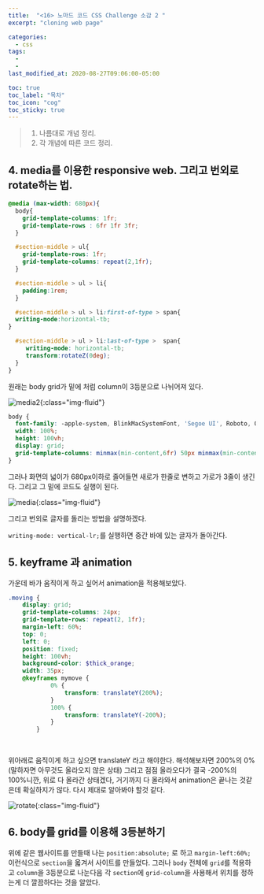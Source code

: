```yaml
---
title:  "<16> 노마드 코드 CSS Challenge 소감 2 "
excerpt: "cloning web page"

categories:
  - css
tags:
  - 
  - 
last_modified_at: 2020-08-27T09:06:00-05:00

toc: true
toc_label: "목차"
toc_icon: "cog"
toc_sticky: true
---
```


> 1. 나름대로 개념 정리.  
> 2. 각 개념에 따른 코드 정리.  

## 4. media를 이용한 responsive web. 그리고 번외로 rotate하는 법.


```scss
@media (max-width: 680px){
  body{
    grid-template-columns: 1fr;
    grid-template-rows : 6fr 1fr 3fr;
  }

  #section-middle > ul{
    grid-template-rows: 1fr;
    grid-template-columns: repeat(2,1fr);
  }

  #section-middle > ul > li{
    padding:1rem;
  }

  #section-middle > ul > li:first-of-type > span{
  writing-mode:horizontal-tb;
}

  #section-middle > ul > li:last-of-type >  span{
     writing-mode: horizontal-tb;
     transform:rotateZ(0deg);
  }
}
```

원래는 body grid가 밑에 처럼 column이 3등분으로 나뉘어져 있다.

![media2](https://yeonghunko.github.io/assets/img/css/media2.png){:class="img-fluid"}


```scss
body {
  font-family: -apple-system, BlinkMacSystemFont, 'Segoe UI', Roboto, Oxygen, Ubuntu, Cantarell, 'Open Sans', 'Helvetica Neue', sans-serif;
  width: 100%;
  height: 100vh;
  display: grid;
  grid-template-columns: minmax(min-content,6fr) 50px minmax(min-content,3fr);
}
```

그러나 화면의 넓이가 680px이하로 줄어들면 새로가 한줄로 변하고 가로가 3줄이 생긴다. 그리고 그 밑에 코드도 실행이 된다.

![media](https://yeonghunko.github.io/assets/img/css/media.png){:class="img-fluid"}

그리고 번외로 글자를 돌리는 방법을 설명하겠다.    

`writing-mode: vertical-lr;`를 실행하면 중간 바에 있는 글자가 돌아간다.

## 5. keyframe 과 animation

가운데 바가 움직이게 하고 싶어서 animation을 적용해보았다.

```scss
.moving {
    display: grid;
    grid-template-columns: 24px;
    grid-template-rows: repeat(2, 1fr);
    margin-left: 60%;
    top: 0;
    left: 0;
    position: fixed;
    height: 100vh;
    background-color: $thick_orange;
    width: 35px;
    @keyframes mymove {
            0% {
                transform: translateY(200%);
            }
            100% {
                transform: translateY(-200%);
            }    
        }
        
    
```

위아래로 움직이게 하고 싶으면 translateY 라고 해야한다. 해석해보자면 200%의 0% (말하자면 아무것도 올라오지 않은 상태) 그리고 점점 올라오다가 결국 -200%의 100%니깐, 위로 다 올라간 상태겠다, 거기까지 다 올라와서 animation은 끝나는 것같은데 확실하지가 않다. 다시 제대로 알아봐야 할것 같다.


![rotate](https://yeonghunko.github.io/assets/img/css/rotate.png){:class="img-fluid"}

## 6. body를 grid를 이용해 3등분하기

위에 같은 웹사이트를 만들때 나는 `position:absolute;` 로 하고 `margin-left:60%;` 이런식으로 `section`을 옯겨서 사이트를 만들었다. 그러나 `body` 전체에 `grid`를 적용하고 `column`을 3등분으로 나눈다음 각 `section`에 `grid-column`을 사용해서 위치를 정하는게 더 깔끔하다는 것을 알았다.

